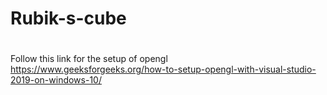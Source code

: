 # <h1>Rubik-s-cube<h1>
Follow this link for the setup of opengl<br>
https://www.geeksforgeeks.org/how-to-setup-opengl-with-visual-studio-2019-on-windows-10/
